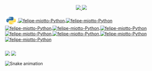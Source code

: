 <div align="center">
  <a href="https://github.com/felipe-miotto">
  <img height="180em" src="https://github-readme-stats.vercel.app/api?username=felipe-miotto&show_icons=true&theme=gruvbox&include_all_commits=true&count_private=true"/>
  <img height="180em" src="https://github-readme-stats.vercel.app/api/top-langs/?username=felipe-miotto&layout=compact&langs_count=7&theme=gruvbox"/>
</div>
  
<div style="display: inline_block"><br>
  <img align="center" alt="felipe-miotto-Python" height="30" width="40" src="https://raw.githubusercontent.com/devicons/devicon/master/icons/python/python-original.svg">
  <img align="center" alt="felipe-miotto-Python" height="30" width="40" src="https://cdn.jsdelivr.net/gh/devicons/devicon/icons/bash/bash-original.svg" />
    <img align="center" alt="felipe-miotto-Python" height="30" width="40" src="https://cdn.jsdelivr.net/gh/devicons/devicon/icons/matlab/matlab-original.svg" />
  <img align="center" alt="felipe-miotto-Python" height="30" width="40" src="https://cdn.jsdelivr.net/gh/devicons/devicon/icons/git/git-plain.svg" />
    <img align="center" alt="felipe-miotto-Python" height="30" width="40" src="https://cdn.jsdelivr.net/gh/devicons/devicon/icons/latex/latex-original.svg" />
      <img align="center" alt="felipe-miotto-Python" height="30" width="40" src="https://cdn.jsdelivr.net/gh/devicons/devicon/icons/intellij/intellij-original.svg" />
  <img align="center" alt="felipe-miotto-Python" height="30" width="40" src="https://cdn.jsdelivr.net/gh/devicons/devicon/icons/vim/vim-original.svg" />
  <img align="center" alt="felipe-miotto-Python" height="30" width="40" src="https://cdn.jsdelivr.net/gh/devicons/devicon/icons/vscode/vscode-original.svg" />
  <img align="center" alt="felipe-miotto-Python" height="30" width="40" src="https://cdn.jsdelivr.net/gh/devicons/devicon/icons/jupyter/jupyter-original.svg" />
  <img align="center" alt="felipe-miotto-Python" height="30" width="40" src="https://cdn.jsdelivr.net/gh/devicons/devicon/icons/unix/unix-original.svg" />
</div>
  
  ##

<div>  
  <a href = "felipemiottosa@gmail.com"><img src="https://img.shields.io/badge/Gmail-D14836?style=for-the-badge&logo=gmail&logoColor=white" target="_blank"></a>
 <a href="https://www.linkedin.com/in/felipemiotto/" target="_blank"><img src="https://img.shields.io/badge/-LinkedIn-%230077B5?style=for-the-badge&logo=linkedin&logoColor=white" target="_blank"></a> 
  
  ![Snake animation](https://github.com/felipe-miotto/felipe-miotto/blob/output/github-contribution-grid-snake.svg)
  
  </div>
  

